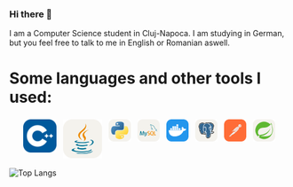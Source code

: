 ### Hi there 👋


I am a Computer Science student in Cluj-Napoca. I am studying in German, but you feel free to talk to me in English or Romanian aswell.

# Some languages and other tools I used:
<p align="center">
<img src="https://github.com/tandpfun/skill-icons/blob/main/icons/CPP.svg" alt="CPP" height="60" style="vertical-align:top; margin:4px">
<img src="https://github.com/tandpfun/skill-icons/blob/main/icons/Java-Light.svg" alt="Java" height="70" style="vertical-align:top; margin:4px">
<img src="https://github.com/tandpfun/skill-icons/blob/main/icons/Python-Light.svg" alt="Python" height="40" style="vertical-align:top; margin:4px">
<img src="https://github.com/tandpfun/skill-icons/blob/main/icons/MySQL-Light.svg" alt="MySQL" height="40" style="vertical-align:top; margin:4px">
<img src="https://github.com/tandpfun/skill-icons/blob/main/icons/Docker.svg" alt="Docker" height="40" style="vertical-align:top; margin:4px">
<img src="https://github.com/tandpfun/skill-icons/blob/main/icons/PostgreSQL-Light.svg" alt="PostgreSQL" height="40" style="vertical-align:top; margin:4px">
<img src="https://github.com/tandpfun/skill-icons/blob/main/icons/Postman.svg" alt="Postman" height="40" style="vertical-align:top; margin:4px">
<img src="https://github.com/tandpfun/skill-icons/blob/main/icons/Spring-Light.svg" alt="Spring" height="40" style="vertical-align:top; margin:4px">
</p>

![Top Langs](https://github-readme-stats.vercel.app/api/top-langs/?username=ana-says-hi&theme=tokyonight)

<!--
**ana-says-hi/ana-says-hi** is a ✨ _special_ ✨ repository because its `README.md` (this file) appears on your GitHub profile.

Here are some ideas to get you started:

- 🔭 I’m currently working on ...
- 🌱 I’m currently learning ...
- 👯 I’m looking to collaborate on ...
- 🤔 I’m looking for help with ...
- 💬 Ask me about ...
- 📫 How to reach me: ...
- 😄 Pronouns: ...
- ⚡ Fun fact: ...
-->
